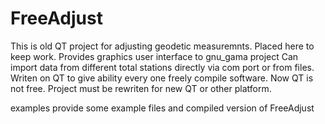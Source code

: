 # FreeAdjust
This is old QT project for adjusting geodetic measuremnts. 
Placed here to keep work.
Provides graphics user interface to gnu_gama project
Can import data from different total stations directly via com port or from files.
Writen on QT to give ability every one freely compile software. Now QT is not free.
Project must be rewriten for new QT or other platform.

examples provide some example files and compiled version of FreeAdjust
